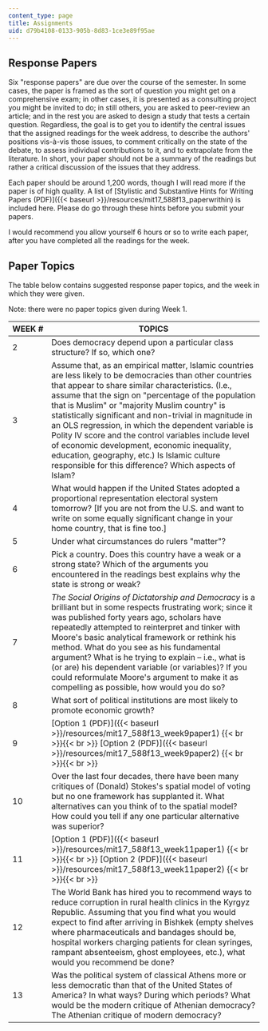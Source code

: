 ```yaml
---
content_type: page
title: Assignments
uid: d79b4108-0133-905b-8d83-1ce3e89f95ae
---
```


Response Papers
---------------

Six "response papers" are due over the course of the semester. In some cases, the paper is framed as the sort of question you might get on a comprehensive exam; in other cases, it is presented as a consulting project you might be invited to do; in still others, you are asked to peer-review an article; and in the rest you are asked to design a study that tests a certain question. Regardless, the goal is to get you to identify the central issues that the assigned readings for the week address, to describe the authors' positions vis-à-vis those issues, to comment critically on the state of the debate, to assess individual contributions to it, and to extrapolate from the literature. In short, your paper should not be a summary of the readings but rather a critical discussion of the issues that they address.

Each paper should be around 1,200 words, though I will read more if the paper is of high quality. A list of [Stylistic and Substantive Hints for Writing Papers (PDF)]({{< baseurl >}}/resources/mit17_588f13_paperwrithin) is included here. Please do go through these hints before you submit your papers.

I would recommend you allow yourself 6 hours or so to write each paper, after you have completed all the readings for the week.

Paper Topics
------------

The table below contains suggested response paper topics, and the week in which they were given.

Note: there were no paper topics given during Week 1.

| WEEK # | TOPICS |
| --- | --- |
| 2 | Does democracy depend upon a particular class structure? If so, which one? |
| 3 | Assume that, as an empirical matter, Islamic countries are less likely to be democracies than other countries that appear to share similar characteristics. (I.e., assume that the sign on "percentage of the population that is Muslim" or "majority Muslim country" is statistically significant and non-trivial in magnitude in an OLS regression, in which the dependent variable is Polity IV score and the control variables include level of economic development, economic inequality, education, geography, etc.) Is Islamic culture responsible for this difference? Which aspects of Islam? |
| 4 | What would happen if the United States adopted a proportional representation electoral system tomorrow? \[If you are not from the U.S. and want to write on some equally significant change in your home country, that is fine too.\] |
| 5 | Under what circumstances do rulers "matter"? |
| 6 | Pick a country. Does this country have a weak or a strong state? Which of the arguments you encountered in the readings best explains why the state is strong or weak? |
| 7 | _The Social Origins of Dictatorship and Democracy_ is a brilliant but in some respects frustrating work; since it was published forty years ago, scholars have repeatedly attempted to reinterpret and tinker with Moore's basic analytical framework or rethink his method. What do you see as his fundamental argument? What is he trying to explain – i.e., what is (or are) his dependent variable (or variables)? If you could reformulate Moore's argument to make it as compelling as possible, how would you do so? |
| 8 | What sort of political institutions are most likely to promote economic growth? |
| 9 | [Option 1 (PDF)]({{< baseurl >}}/resources/mit17_588f13_week9paper1) {{< br >}}{{< br >}} [Option 2 (PDF)]({{< baseurl >}}/resources/mit17_588f13_week9paper2) {{< br >}}{{< br >}}  |
| 10 | Over the last four decades, there have been many critiques of (Donald) Stokes's spatial model of voting but no one framework has supplanted it. What alternatives can you think of to the spatial model? How could you tell if any one particular alternative was superior? |
| 11 | [Option 1 (PDF)]({{< baseurl >}}/resources/mit17_588f13_week11paper1) {{< br >}}{{< br >}} [Option 2 (PDF)]({{< baseurl >}}/resources/mit17_588f13_week11paper2) {{< br >}}{{< br >}}  |
| 12 | The World Bank has hired you to recommend ways to reduce corruption in rural health clinics in the Kyrgyz Republic. Assuming that you find what you would expect to find after arriving in Bishkek (empty shelves where pharmaceuticals and bandages should be, hospital workers charging patients for clean syringes, rampant absenteeism, ghost employees, etc.), what would you recommend be done? |
| 13 | Was the political system of classical Athens more or less democratic than that of the United States of America? In what ways? During which periods? What would be the modern critique of Athenian democracy? The Athenian critique of modern democracy?